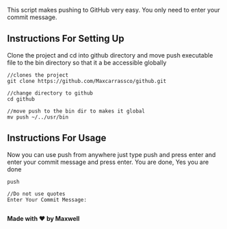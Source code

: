 This script makes pushing to GitHub very easy.
You only need to enter your commit message.


## Instructions For Setting Up

Clone the project and cd into github directory and move
push executable file to the bin directory so
that it a be accessible globally

```
//clones the project
git clone https://github.com/Maxcarrassco/github.git

//change directory to github
cd github

//move push to the bin dir to makes it global
mv push ~/../usr/bin

```

## Instructions For Usage

Now you can use push from anywhere just type
push and press enter and enter your commit message
and press enter. You are done, Yes you are done

```
push

//Do not use quotes
Enter Your Commit Message: 


```



**Made with ❤️ by Maxwell**
